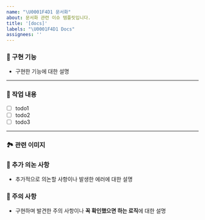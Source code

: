 ```yaml
---
name: "\U0001F4D1 문서화"
about: 문서화 관련 이슈 템플릿입니다.
title: '[docs]'
labels: "\U0001F4D1 Docs"
assignees: ''
---
```


### 🚀 구현 기능

- 구현한 기능에 대한 설명

---

### 📝 작업 내용

- [ ] todo1
- [ ] todo2
- [ ] todo3

---

### 🏞️ 관련 이미지

### 📢 추가 의논 사항
- 추가적으로 의논할 사항이나 발생한 에러에 대한 설명

### 🚨 주의 사항
- 구현하며 발견한 주의 사항이나 **꼭 확인했으면 하는 로직**에 대한 설명
